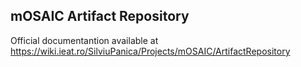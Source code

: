 ## mOSAIC Artifact Repository

Official documentantion available at https://wiki.ieat.ro/SilviuPanica/Projects/mOSAIC/ArtifactRepository
